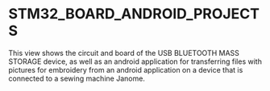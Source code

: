 # STM32_BOARD_ANDROID_PROJECTS

This view shows the circuit and board of the USB BLUETOOTH MASS STORAGE device, as well as an android application for transferring files with pictures for embroidery from an android application on a device that is connected to a sewing machine Janome.
